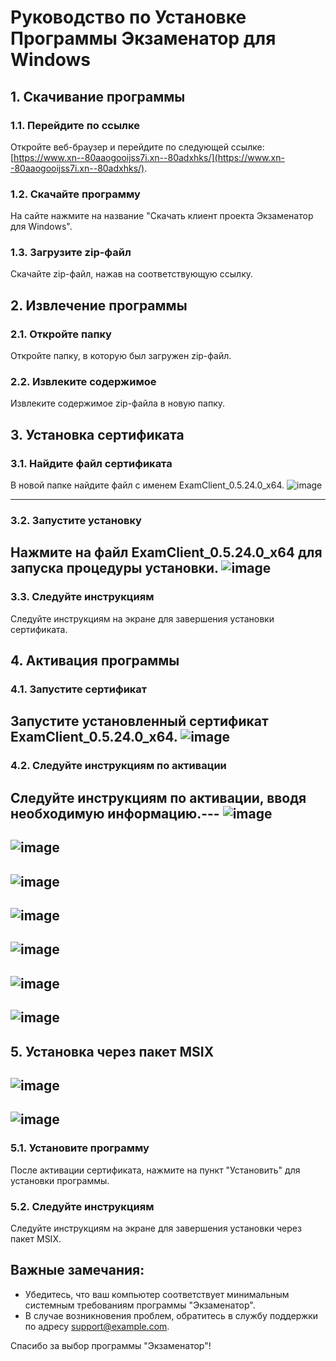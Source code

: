 # Руководство по Установке Программы Экзаменатор для Windows

## 1. Скачивание программы

### 1.1. Перейдите по ссылке
Откройте веб-браузер и перейдите по следующей ссылке: [https://www.xn--80aaogooijss7i.xn--80adxhks/](https://www.xn--80aaogooijss7i.xn--80adxhks/).

### 1.2. Скачайте программу
На сайте нажмите на название "Скачать клиент проекта Экзаменатор для Windows".

### 1.3. Загрузите zip-файл
Скачайте zip-файл, нажав на соответствующую ссылку.

## 2. Извлечение программы

### 2.1. Откройте папку
Откройте папку, в которую был загружен zip-файл.

### 2.2. Извлеките содержимое
Извлеките содержимое zip-файла в новую папку.

## 3. Установка сертификата

### 3.1. Найдите файл сертификата
В новой папке найдите файл с именем ExamClient_0.5.24.0_x64.
  ![image](https://github.com/Maksim9056/Examiner/assets/108364585/ec23a3f1-3b36-4d68-8396-dd5ea2bd144e)

---
### 3.2. Запустите установку
Нажмите на файл ExamClient_0.5.24.0_x64 для запуска процедуры установки.
  ![image](https://github.com/Maksim9056/Examiner/assets/108364585/eaed77e3-4832-4678-83c8-2b981af4a3c2)
---
### 3.3. Следуйте инструкциям
Следуйте инструкциям на экране для завершения установки сертификата.

## 4. Активация программы

### 4.1. Запустите сертификат
Запустите установленный сертификат ExamClient_0.5.24.0_x64.
  ![image](https://github.com/Maksim9056/Examiner/assets/108364585/eaed77e3-4832-4678-83c8-2b981af4a3c2)
---
### 4.2. Следуйте инструкциям по активации
Следуйте инструкциям по активации, вводя необходимую информацию.---
  ![image](https://github.com/Maksim9056/Examiner/assets/108364585/6b32bf5d-b43c-4ddc-92c9-37eb90cf4404)
---

![image](https://github.com/Maksim9056/Examiner/assets/108364585/3cd0cb1d-3f10-44d3-84c3-dc17204dcff1)
---
![image](https://github.com/Maksim9056/Examiner/assets/108364585/68355d31-ad15-4c1d-9bf8-4c943c0f0158)
---
![image](https://github.com/Maksim9056/Examiner/assets/108364585/595307b6-0d67-4fca-b548-7e6aae77f98c)
---
![image](https://github.com/Maksim9056/Examiner/assets/108364585/34b8dbe1-b836-4ac1-a541-4d1279cb1b58)
---
![image](https://github.com/Maksim9056/Examiner/assets/108364585/5af2a83c-b5c3-46f2-988e-186739b6ea20)
---
![image](https://github.com/Maksim9056/Examiner/assets/108364585/a659388d-6530-4326-816d-54266102e93c)
---
## 5. Установка через пакет MSIX
![image](https://github.com/Maksim9056/Examiner/assets/108364585/ef78e175-88d7-4fa7-be7b-237423232605)
---
![image](https://github.com/Maksim9056/Examiner/assets/108364585/9d04c380-1963-422f-83f0-8ca40fcbf7cb)
---

### 5.1. Установите программу
После активации сертификата, нажмите на пункт "Установить" для установки программы.

### 5.2. Следуйте инструкциям
Следуйте инструкциям на экране для завершения установки через пакет MSIX.

## Важные замечания:

- Убедитесь, что ваш компьютер соответствует минимальным системным требованиям программы "Экзаменатор".
- В случае возникновения проблем, обратитесь в службу поддержки по адресу support@example.com.

Спасибо за выбор программы "Экзаменатор"!
